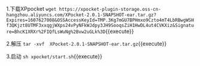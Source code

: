 
1.下载XPpocket
`wget https://xpocket-plugin-storage.oss-cn-hangzhou.aliyuncs.com/XPocket-2.0.1-SNAPSHOT-ear.tar.gz?Expires=1607627008&OSSAccessKeyId=TMP.3Kg7mGU7BPHmxo9Czto4mT4LbRBwgWSHf3QKjzt8UTMF3xxqgjWXps24vPyNFkWJdpy3JH9SooqsZiH1HwDL4ut4CVKXiz&Signature=BhcK1XRXr%2FIQfLsWuNg%2Bvw2uGLk%3D`{{execute}}

2.解压
`tar -xvf  XPocket-2.0.1-SNAPSHOT-ear.tar.gz`{{execute}}

3.启动
`sh xpocket/start.sh`{{execute}}



